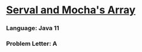 # [Serval and Mocha's Array](https://codeforces.com/contest/1789/problem/A)

### Language: Java 11

### Problem Letter: A
